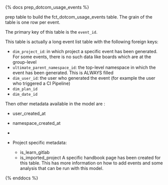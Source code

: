 {% docs prep_dotcom_usage_events %}

prep table to build the fct_dotcom_usage_events table. The grain of the table is one row per event.

The primary key of this table is the `event_id`.

This table is actually a long event list table with the following foreign keys:

- `dim_project_id`: in which project a specific event has been generated. For some events, there is no such data like boards which are at the group-level
- `ultimate_parent_namespace_id`: the top-level namespace in which the event has been generated. This is ALWAYS filled
- `dim_user_id`: the user who generated the event (for example the user who triggered a CI Pipeline)
- `dim_plan_id`
- `dim_date_id`

Then other metadata available in the model are :


- user_created_at
- namespace_created_at
- 

- Project specific metadata:
  - is_learn_gitlab
  - is_imported_project
A specific handbook page has been created for this table. This has more information on how to add events and some analysis that can be run with this model.

{% enddocs %}
